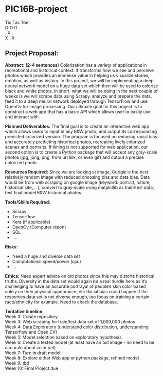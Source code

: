 # PIC16B-project

Tic Tac Toe <br>
O    O     O <br>
.    X     . <br>
X    .     X <br>


## Project Proposal:

**Abstract: (2-4 sentences)**
Colorization has a variety of applications in recreational and historical context. It transforms how we see and perceive photos which provides an immense value in helping us visualize stories, emotion, as well as history. In this project, we will be implementing a deep neural network model on a huge data set which then will be used to colorize black and white photos. In short, what we will be doing in the next couple of weeks is we will scrape data using Scrapy, analyze and prepare the data, feed it to a deep neural network deployed through TensorFlow and use OpenCv for image processing. Our ultimate goal for this project is to construct a web app that has a basic API which allows user to easily use and interact with.

**Planned Deliverables:**
The final goal is to create an interactive web app which allows users to input in any B&W photo, and output its corresponding predicted colorized version. The program is focused on reducing racial bias and accurately predicting historical photos, recreating lively colorized scenes and portraits. 
If timing is not supported for web application, our second option is to create a Python package that will accept any gray-scale photos (jpg, jpng, png, from url link, or even gif) and output a precise colorized photo.

**Resources Required:**
Since we are looking at image, Google is the best relatively random image with reduced choosing bias and data bias.
Data would be from web scraping on google image (keyword: portrait, nature, historical site,... ), convert to gray-scale using matplotlib as train/test data, test final model B&W historical photos

**Tools/Skills Required:**
- Scrapy
- Tensorflow
- Kera (if applicable)
- OpenCv (Computer vision)
- SQL
- ....

**Risks:**
- Need a huge and diverse data set
- Computational speed/power (cpu)
- ...

**Ethics:**
Need expert advice on old photos since this may distorts historical truths.
Diversity in the data set would again be a real hurdle here as it’s challenging to have an accurate portrayal of people’s skin color based solely on their physical appearance, etc
Racial bias could happen if the resources data set is not diverse enough, too focus on training a certain race/ethnicity for example. Need to check the database. 


**Tentative timeline**<br>
Week 3: Create repository <br>
Week 3: Web scraping for train/test data set of 1,000,000 photos<br>
Week 4: Data Exploratory (understand color distribution, understanding Tensorflow and Open CV)<br>
Week 5: Model selection based on exploratory hypothesis.<br>
Week 6: Create a tested model (at least have an out image - no need to be accurate about color yet)<br>
Week 7: Turn in draft model<br>
Week 8: Explore either Web app or python package, refined model<br>
Week 9: tbd <br>
Week 10: Final Project due

